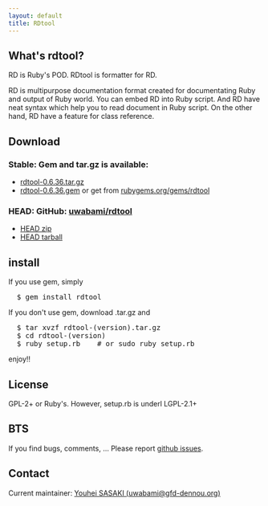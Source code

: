 ```yaml
---
layout: default
title: RDtool
---
```


What's rdtool?
--------------

RD is Ruby's POD. RDtool is formatter for RD.

RD is multipurpose documentation format created for documentating Ruby and output of Ruby world. You can embed RD into Ruby script. And RD have neat syntax which help you to read document in Ruby script. On the other hand, RD have a feature for class reference.

Download
--------

### Stable: Gem and tar.gz is available:

* [rdtool-0.6.36.tar.gz](pkg/rdtool-0.6.36.tar.gz)
* [rdtool-0.6.36.gem](pkg/rdtool-0.6.36.gem) or get from [rubygems.org/gems/rdtool](http://rubygems.org/gems/rdtool/)

### HEAD: GitHub: [uwabami/rdtool](https://github.com/uwabami/rdtool/)

* [HEAD zip](https://github.com/uwabami/rdtool/zipball/master)
* [HEAD tarball](https://github.com/uwabami/rdtool/tarball/master)

install
-------

If you use gem, simply
<pre>
  $ gem install rdtool
</pre>

If you don't use gem, download .tar.gz and
<pre>
  $ tar xvzf rdtool-(version).tar.gz
  $ cd rdtool-(version)
  $ ruby setup.rb    # or sudo ruby setup.rb
</pre>

enjoy!!

License
-------
GPL-2+ or Ruby's. However, setup.rb is underl LGPL-2.1+

BTS
---

If you find bugs, comments, ...
Please report [github issues](https://github.com/uwabami/rdtool/issues).

Contact
-------
Current maintainer: [Youhei SASAKI (uwabami@gfd-dennou.org)](mailto:uwabami@gfd-dennou.org)
